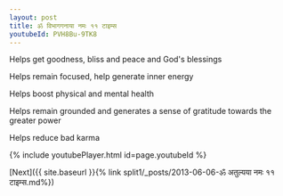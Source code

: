 ```yaml
---
layout: post
title: ॐ विभागगनाया नमः ११ टाइम्स
youtubeId: PVH8Bu-9TK8
---
```

 
 
Helps get goodness, bliss and peace and God's blessings
 
Helps remain focused, help generate inner energy 
 
Helps boost physical and mental health 
 
Helps remain grounded and generates a sense of gratitude towards the greater power 
 
Helps reduce bad karma
 
 
 
 


{% include youtubePlayer.html id=page.youtubeId %}
 
[Next]({{ site.baseurl }}{% link  split1/_posts/2013-06-06-ॐ अतुल्यया नमः ११ टाइम्स.md%})
 
